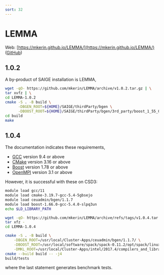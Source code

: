 ```yaml
---
sort: 32
---
```


# LEMMA

Web: [https://mkerin.github.io/LEMMA/](https://mkerin.github.io/LEMMA/) ([GitHub](https://github.com/mkerin/LEMMA/))

## 1.0.2

A by-product of SAIGE installation is LEMMA,

```bash
wget -qO- https://github.com/mkerin/LEMMA/archive/v1.0.2.tar.gz | \
tar xvfz | \
cd LEMMA-1.0.2
cmake -S . -B build \
      -DBGEN_ROOT=${HOME}/SAIGE/thirdParty/bgen \
      -DBOOST_ROOT=${HOME}/SAIGE/thirdParty/bgen/3rd_party/boost_1_55_0
cd build
make
```

## 1.0.4

The documentation indicates these requirements,

- [GCC](https://gcc.gnu.org/) version 9.4 or above
- [CMake](https://cmake.org/) version 3.16 or above
- [Boost](https://www.boost.org/) version 1.78 or above
- [OpenMPI](https://www.open-mpi.org/) version 3.1 or above

However, it is successful with these on CSD3:

```bash
module load gcc/11
module load cmake-3.19.7-gcc-5.4-5gbsejo
module load ceuadmin/bgen/1.1.7
module load boost-1.66.0-gcc-5.4.0-slpq3un
echo $LD_LIBRARY_PATH

wget -qO- https://github.com/mkerin/LEMMA/archive/refs/tags/v1.0.4.tar.gz | \
tar xfz -
cd LEMMA-1.0.4

cmake -S . -B build \
    -DBGEN_ROOT=/usr/local/Cluster-Apps/ceuadmin/bgen/1.1.7/ \
    -DBOOST_ROOT=/usr/local/software/spack/spack-0.11.2/opt/spack/linux-rhel7-x86_64/gcc-5.4.0/boost-1.66.0-slpq3unogrbhig6d4pniky7aft46jgqo/ \
    -DMKL_ROOT=/usr/local/Cluster-Apps/intel/2017.4/compilers_and_libraries_2017.4.196/linux/mkl/
cmake --build build -- -j4
build/tests
```

where the last statement generates benchmark tests.
